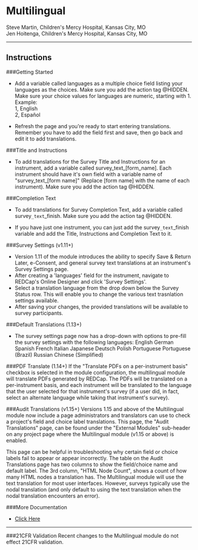 

# Multilingual

Steve Martin, Children's Mercy Hospital, Kansas City, MO<br>
Jen Hoitenga, Children's Mercy Hospital, Kansas City, MO

********************************************************************************
## Instructions

###Getting Started
- Add a variable called languages as a multiple choice field listing your languages as the choices. Make sure you add the action tag @HIDDEN. Make sure your choice values for languages are numeric, starting with 1. Example:<br>
1, English<br>
2, Español

- Refresh the page and you're ready to start entering translations. Remember you have to add the field first and save, then go back and edit it to add translations.

###Title and Instructions
- To add translations for the Survey Title and Instructions for an instrument, add a variable called survey_text_[form_name]. Each instrument should have it's own field with a variable name of "survey_text_[form name]" (Replace [form name] with the name of each instrument). Make sure you add the action tag @HIDDEN.

###Completion Text
- To add translations for Survey Completion Text, add a variable called survey`_text`_finish. Make sure you add the action tag @HIDDEN.

- If you have just one instrument, you can just add the survey`_text`_finish variable and add the Title, Instructions and Completion Text to it.

###Survey Settings (v1.11+)
- Version 1.11 of the module introduces the ability to specify Save & Return Later, e-Consent, and general survey text translations at an instrument's Survey Settings page.
- After creating a 'languages' field for the instrument, navigate to REDCap's Online Designer and click 'Survey Settings'.
- Select a translation language from the drop down below the Survey Status row. This will enable you to change the various text trasnlation settings available.
- After saving your changes, the provided translations will be available to survey participants.

###Default Translations (1.13+)
- The survey settings page now has a drop-down with options to pre-fill the survey settings with the following languages:
English
German
Spanish
French
Italian
Japanese
Deutsch
Polish
Portuguese
Portuguese (Brazil)
Russian
Chinese (Simplified)

###PDF Translate (1.14+)
If the "Translate PDFs on a per-instrument basis" checkbox is selected in the module configuration, the multilingual module will translate PDFs generated by REDCap. The PDFs will be translated on a per-instrument basis, and each instrument will be translated to the language that the user selected for that instrument's survey (if a user did, in fact, select an alternate language while taking that instrument's survey).

###Audit Translations (v1.15+)
Versions 1.15 and above of the Multilingual module now include a page administrators and translators can use to check a project's field and choice label translations. This page, the "Audit Translations" page, can be found under the "External Modules" sub-header on any project page where the Multilingual module (v1.15 or above) is enabled.

This page can be helpful in troubleshooting why certain field or choice labels fail to appear or appear incorrectly. The table on the Audit Translations page has two columns to show the field/choice name and default label. The 3rd column, "HTML Node Count", shows a count of how many HTML nodes a translation has. The Multilingual module will use the text translation for most user interfaces. However, surveys typically use the nodal translation (and only default to using the text translation when the nodal translation encounters an error).

###More Documentation
- <a href="https://cmhredcap.cmh.edu/plugins/media/7610-how-to-use-multilingual-external-module.docx">Click Here</a>

********************************************************************************

###21CFR Validation
Recent changes to the Multilingual module do not effect 21CFR validation.
